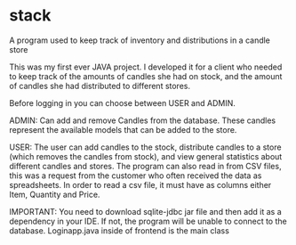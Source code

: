 # stack
A program used to keep track of inventory and distributions in a candle store

This was my first ever JAVA project. I developed it for a client who needed to keep track of the amounts of candles she had on stock, and the amount of candles she had distributed to different stores. 

Before logging in you can choose between USER and ADMIN.

ADMIN:
Can add and remove Candles from the database. These candles represent the available models that can be added to the store.

USER:
The user can add candles to the stock, distribute candles to a store (which removes the candles from stock), and view general statistics about different candles and stores. The program can also read in from CSV files, this was a request from the customer who often received the data as spreadsheets. In order to read a csv file, it must have as columns either Item, Quantity and Price.

IMPORTANT:
You need to download sqlite-jdbc jar file and then add it as a dependency in your IDE. If not, the program will be unable to connect to the database.
Loginapp.java inside of frontend is the main class

